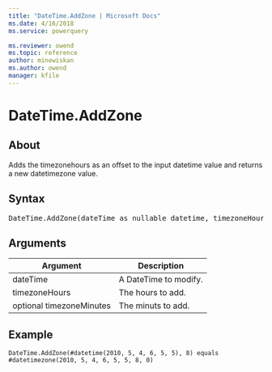 ```yaml
---
title: "DateTime.AddZone | Microsoft Docs"
ms.date: 4/16/2018
ms.service: powerquery

ms.reviewer: owend
ms.topic: reference
author: minewiskan
ms.author: owend
manager: kfile
---
```

# DateTime.AddZone

  
## About  
Adds the timezonehours as an offset to the input datetime value and returns a new datetimezone value.  
  
## Syntax

<pre>
DateTime.AddZone(dateTime as nullable datetime, timezoneHours as number, optional timezoneMinutes as nullable number) as nullable datetimezone  
</pre>
  
## Arguments  
  
|Argument|Description|  
|------------|---------------|  
|dateTime|A DateTime to modify.|  
|timezoneHours|The hours to add.|  
|optional timezoneMinutes|The minuts to add.|  
  
## Example  
  
```powerquery-m
DateTime.AddZone(#datetime(2010, 5, 4, 6, 5, 5), 8) equals #datetimezone(2010, 5, 4, 6, 5, 5, 8, 0)  
```  
